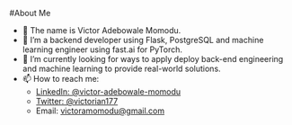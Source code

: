 #About Me

- 👋 The name is Victor Adebowale Momodu.
- 👀 I’m a backend developer using Flask, PostgreSQL and machine learning engineer using fast.ai for PyTorch.
- 🌱 I’m currently looking for ways to apply deploy back-end engineering and machine learning to provide real-world solutions.
- 📫 How to reach me:
  - [LinkedIn: @victor-adebowale-momodu](linkedin.com/in/victor-adebowale-momodu)
  - [Twitter: @victorian177](twitter.com/victorian177)
  - Email: victoramomodu@gmail.com
              
